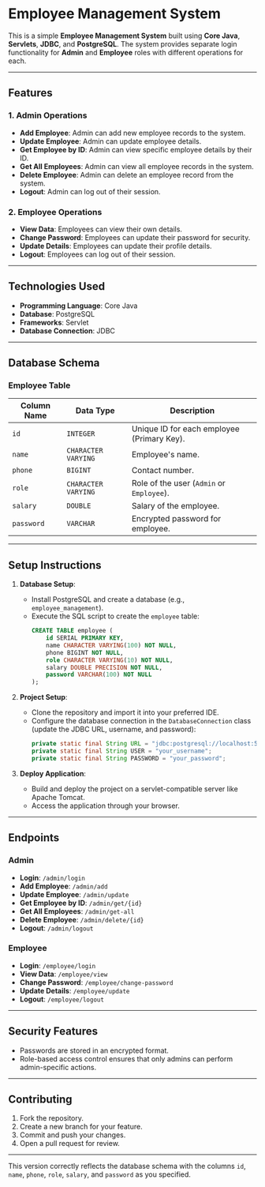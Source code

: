 
# Employee Management System

This is a simple **Employee Management System** built using **Core Java**, **Servlets**, **JDBC**, and **PostgreSQL**. The system provides separate login functionality for **Admin** and **Employee** roles with different operations for each.

---

## Features

### 1. **Admin Operations**
   - **Add Employee**: Admin can add new employee records to the system.
   - **Update Employee**: Admin can update employee details.
   - **Get Employee by ID**: Admin can view specific employee details by their ID.
   - **Get All Employees**: Admin can view all employee records in the system.
   - **Delete Employee**: Admin can delete an employee record from the system.
   - **Logout**: Admin can log out of their session.

### 2. **Employee Operations**
   - **View Data**: Employees can view their own details.
   - **Change Password**: Employees can update their password for security.
   - **Update Details**: Employees can update their profile details.
   - **Logout**: Employees can log out of their session.

---

## Technologies Used

- **Programming Language**: Core Java
- **Database**: PostgreSQL
- **Frameworks**: Servlet
- **Database Connection**: JDBC

---

## Database Schema

### Employee Table

| Column Name    | Data Type        | Description                          |
|----------------|------------------|--------------------------------------|
| `id`           | `INTEGER`        | Unique ID for each employee (Primary Key). |
| `name`         | `CHARACTER VARYING` | Employee's name.                    |
| `phone`        | `BIGINT`         | Contact number.                     |
| `role`         | `CHARACTER VARYING` | Role of the user (`Admin` or `Employee`). |
| `salary`       | `DOUBLE`         | Salary of the employee.             |
| `password`     | `VARCHAR`        | Encrypted password for employee.    |

---

## Setup Instructions

1. **Database Setup**:
   - Install PostgreSQL and create a database (e.g., `employee_management`).
   - Execute the SQL script to create the `employee` table:
     ```sql
     CREATE TABLE employee (
         id SERIAL PRIMARY KEY,
         name CHARACTER VARYING(100) NOT NULL,
         phone BIGINT NOT NULL,
         role CHARACTER VARYING(10) NOT NULL,
         salary DOUBLE PRECISION NOT NULL,
         password VARCHAR(100) NOT NULL
     );
     ```

2. **Project Setup**:
   - Clone the repository and import it into your preferred IDE.
   - Configure the database connection in the `DatabaseConnection` class (update the JDBC URL, username, and password):
     ```java
     private static final String URL = "jdbc:postgresql://localhost:5432/employee_management";
     private static final String USER = "your_username";
     private static final String PASSWORD = "your_password";
     ```

3. **Deploy Application**:
   - Build and deploy the project on a servlet-compatible server like Apache Tomcat.
   - Access the application through your browser.

---

## Endpoints

### Admin
- **Login**: `/admin/login`
- **Add Employee**: `/admin/add`
- **Update Employee**: `/admin/update`
- **Get Employee by ID**: `/admin/get/{id}`
- **Get All Employees**: `/admin/get-all`
- **Delete Employee**: `/admin/delete/{id}`
- **Logout**: `/admin/logout`

### Employee
- **Login**: `/employee/login`
- **View Data**: `/employee/view`
- **Change Password**: `/employee/change-password`
- **Update Details**: `/employee/update`
- **Logout**: `/employee/logout`

---

## Security Features

- Passwords are stored in an encrypted format.
- Role-based access control ensures that only admins can perform admin-specific actions.

---

## Contributing

1. Fork the repository.
2. Create a new branch for your feature.
3. Commit and push your changes.
4. Open a pull request for review.



---

This version correctly reflects the database schema with the columns `id`, `name`, `phone`, `role`, `salary`, and `password` as you specified.
